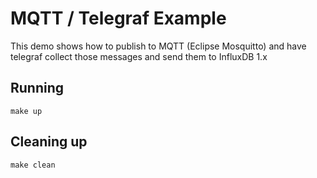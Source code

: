 # MQTT / Telegraf Example

This demo shows how to publish to MQTT (Eclipse Mosquitto) and have telegraf collect those messages and send them to InfluxDB 1.x

## Running

```
make up
```

## Cleaning up

```
make clean
```
